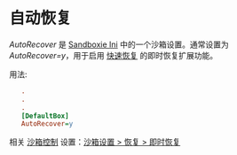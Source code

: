 # 自动恢复

_AutoRecover_ 是 [Sandboxie Ini](SandboxieIni.md) 中的一个沙箱设置。通常设置为 _AutoRecover=y_，用于启用 [快速恢复](QuickRecovery.md) 的即时恢复扩展功能。

用法:

```ini
   .
   .
   .
   [DefaultBox]
   AutoRecover=y
```

相关 [沙箱控制](SandboxieControl.md) 设置：[沙箱设置 > 恢复 > 即时恢复](RecoverySettings.md#immediate-recovery)
